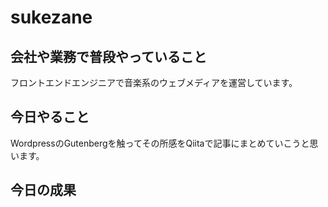 # sukezane

## 会社や業務で普段やっていること
フロントエンドエンジニアで音楽系のウェブメディアを運営しています。

## 今日やること
WordpressのGutenbergを触ってその所感をQiitaで記事にまとめていこうと思います。

## 今日の成果
